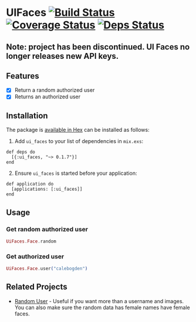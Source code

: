 # UIFaces [![Build Status](https://travis-ci.org/katgironpe/ui_faces.svg?branch=master)](https://travis-ci.org/katgironpe/ui_faces) [![Coverage Status](https://coveralls.io/repos/github/katgironpe/ui_faces/badge.svg?branch=master)](https://coveralls.io/github/katgironpe/ui_faces?branch=master) [![Deps Status](https://beta.hexfaktor.org/badge/all/github/katgironpe/ui_faces.svg)](https://beta.hexfaktor.org/github/katgironpe/ui_faces)

## Note: project has been discontinued. UI Faces no longer releases new API keys.


## Features

- [x] Return a random authorized user
- [x] Returns an authorized user

## Installation

The package is [available in Hex](https://hexdocs.pm/ui_faces/0.1.7/UiFaces.Face.html) can be installed as follows:

  1. Add `ui_faces` to your list of dependencies in `mix.exs`:

    def deps do
      [{:ui_faces, "~> 0.1.7"}]
    end


  2. Ensure `ui_faces` is started before your application:


    def application do
      [applications: [:ui_faces]]
    end


## Usage

### Get random authorized user

```elixir
UiFaces.Face.random
```

### Get authorized user

```elixir
UiFaces.Face.user("calebogden")
```


## Related Projects

* [Random User](https://github.com/katgironpe/random_user) - Useful if you want more than a username and images. You can also make sure the random data has female names have female faces.

